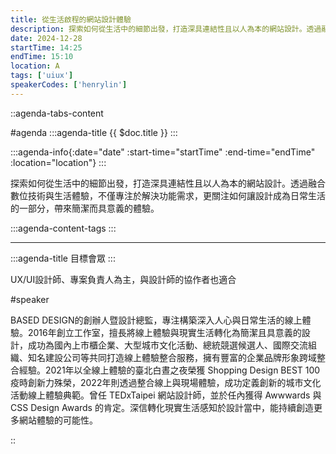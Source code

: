 ```yaml
---
title: 從生活啟程的網站設計體驗
description: 探索如何從生活中的細節出發，打造深具連結性且以人為本的網站設計。透過融合數位技術與生活體驗，不僅專注於解決功能需求，更關注如何讓設計成為日常生活的一部分，帶來簡潔而具意義的體驗。
date: 2024-12-28
startTime: 14:25
endTime: 15:10
location: A
tags: ['uiux']
speakerCodes: ['henrylin']
---
```


::agenda-tabs-content
<!--議程資訊-->
#agenda
:::agenda-title
{{ $doc.title }}
:::

:::agenda-info{:date="date" :start-time="startTime" :end-time="endTime" :location="location"}
:::

<!--議程資訊(內容)-->
探索如何從生活中的細節出發，打造深具連結性且以人為本的網站設計。透過融合數位技術與生活體驗，不僅專注於解決功能需求，更關注如何讓設計成為日常生活的一部分，帶來簡潔而具意義的體驗。

:::agenda-content-tags
:::

---

:::agenda-title
目標會眾
:::

<!--目標會眾(內容)-->
UX/UI設計師、專案負責人為主，與設計師的協作者也適合

<!--講者介紹-->
#speaker
<!--講者介紹(內容)-->
BASED DESIGN的創辦人暨設計總監，專注構築深入人心與日常生活的線上體驗。2016年創立工作室，擅長將線上體驗與現實生活轉化為簡潔且具意義的設計，成功為國內上市櫃企業、大型城市文化活動、總統競選候選人、國際交流組織、知名建設公司等共同打造線上體驗整合服務，擁有豐富的企業品牌形象跨域整合經驗。2021年以全線上體驗的臺北白晝之夜榮獲 Shopping Design BEST 100 疫時創新力殊榮，2022年則透過整合線上與現場體驗，成功定義創新的城市文化活動線上體驗典範。曾任 TEDxTaipei 網站設計師，並於任內獲得 Awwwards 與 CSS Design Awards 的肯定。深信轉化現實生活感知於設計當中，能持續創造更多網站體驗的可能性。

::
